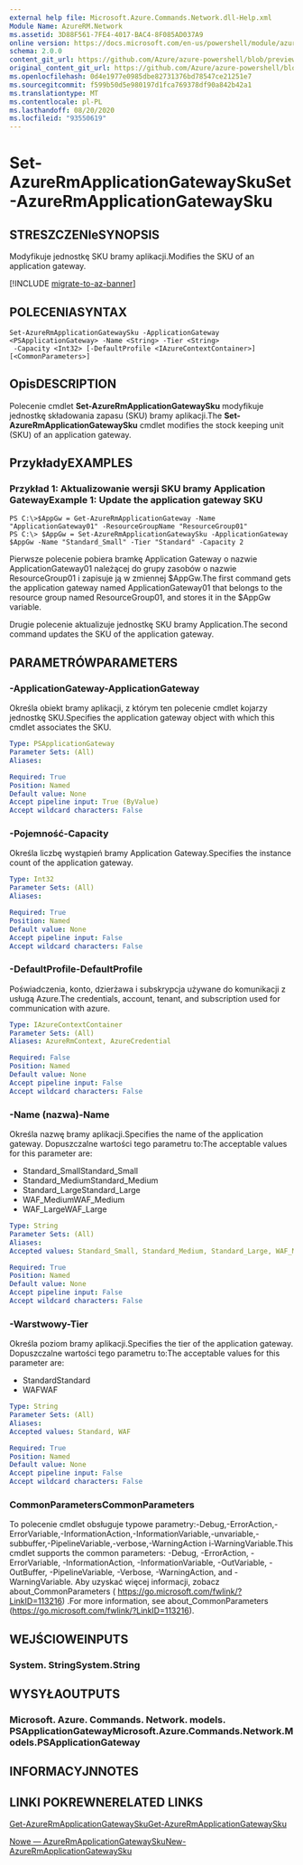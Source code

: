 ```yaml
---
external help file: Microsoft.Azure.Commands.Network.dll-Help.xml
Module Name: AzureRM.Network
ms.assetid: 3D88F561-7FE4-4017-BAC4-8F085AD037A9
online version: https://docs.microsoft.com/en-us/powershell/module/azurerm.network/set-azurermapplicationgatewaysku
schema: 2.0.0
content_git_url: https://github.com/Azure/azure-powershell/blob/preview/src/ResourceManager/Network/Commands.Network/help/Set-AzureRmApplicationGatewaySku.md
original_content_git_url: https://github.com/Azure/azure-powershell/blob/preview/src/ResourceManager/Network/Commands.Network/help/Set-AzureRmApplicationGatewaySku.md
ms.openlocfilehash: 0d4e1977e0985dbe82731376bd78547ce21251e7
ms.sourcegitcommit: f599b50d5e980197d1fca769378df90a842b42a1
ms.translationtype: MT
ms.contentlocale: pl-PL
ms.lasthandoff: 08/20/2020
ms.locfileid: "93550619"
---
```

# <span data-ttu-id="e448f-101">Set-AzureRmApplicationGatewaySku</span><span class="sxs-lookup"><span data-stu-id="e448f-101">Set-AzureRmApplicationGatewaySku</span></span>

## <span data-ttu-id="e448f-102">STRESZCZENIe</span><span class="sxs-lookup"><span data-stu-id="e448f-102">SYNOPSIS</span></span>
<span data-ttu-id="e448f-103">Modyfikuje jednostkę SKU bramy aplikacji.</span><span class="sxs-lookup"><span data-stu-id="e448f-103">Modifies the SKU of an application gateway.</span></span>

[!INCLUDE [migrate-to-az-banner](../../includes/migrate-to-az-banner.md)]

## <span data-ttu-id="e448f-104">POLECENIA</span><span class="sxs-lookup"><span data-stu-id="e448f-104">SYNTAX</span></span>

```
Set-AzureRmApplicationGatewaySku -ApplicationGateway <PSApplicationGateway> -Name <String> -Tier <String>
 -Capacity <Int32> [-DefaultProfile <IAzureContextContainer>] [<CommonParameters>]
```

## <span data-ttu-id="e448f-105">Opis</span><span class="sxs-lookup"><span data-stu-id="e448f-105">DESCRIPTION</span></span>
<span data-ttu-id="e448f-106">Polecenie cmdlet **Set-AzureRmApplicationGatewaySku** modyfikuje jednostkę składowania zapasu (SKU) bramy aplikacji.</span><span class="sxs-lookup"><span data-stu-id="e448f-106">The **Set-AzureRmApplicationGatewaySku** cmdlet modifies the stock keeping unit (SKU) of an application gateway.</span></span>

## <span data-ttu-id="e448f-107">Przykłady</span><span class="sxs-lookup"><span data-stu-id="e448f-107">EXAMPLES</span></span>

### <span data-ttu-id="e448f-108">Przykład 1: Aktualizowanie wersji SKU bramy Application Gateway</span><span class="sxs-lookup"><span data-stu-id="e448f-108">Example 1: Update the application gateway SKU</span></span>
```
PS C:\>$AppGw = Get-AzureRmApplicationGateway -Name "ApplicationGateway01" -ResourceGroupName "ResourceGroup01"
PS C:\> $AppGw = Set-AzureRmApplicationGatewaySku -ApplicationGateway $AppGw -Name "Standard_Small" -Tier "Standard" -Capacity 2
```

<span data-ttu-id="e448f-109">Pierwsze polecenie pobiera bramkę Application Gateway o nazwie ApplicationGateway01 należącej do grupy zasobów o nazwie ResourceGroup01 i zapisuje ją w zmiennej $AppGw.</span><span class="sxs-lookup"><span data-stu-id="e448f-109">The first command gets the application gateway named ApplicationGateway01 that belongs to the resource group named ResourceGroup01, and stores it in the $AppGw variable.</span></span>

<span data-ttu-id="e448f-110">Drugie polecenie aktualizuje jednostkę SKU bramy Application.</span><span class="sxs-lookup"><span data-stu-id="e448f-110">The second command updates the SKU of the application gateway.</span></span>

## <span data-ttu-id="e448f-111">PARAMETRÓW</span><span class="sxs-lookup"><span data-stu-id="e448f-111">PARAMETERS</span></span>

### <span data-ttu-id="e448f-112">-ApplicationGateway</span><span class="sxs-lookup"><span data-stu-id="e448f-112">-ApplicationGateway</span></span>
<span data-ttu-id="e448f-113">Określa obiekt bramy aplikacji, z którym ten polecenie cmdlet kojarzy jednostkę SKU.</span><span class="sxs-lookup"><span data-stu-id="e448f-113">Specifies the application gateway object with which this cmdlet associates the SKU.</span></span>

```yaml
Type: PSApplicationGateway
Parameter Sets: (All)
Aliases: 

Required: True
Position: Named
Default value: None
Accept pipeline input: True (ByValue)
Accept wildcard characters: False
```

### <span data-ttu-id="e448f-114">-Pojemność</span><span class="sxs-lookup"><span data-stu-id="e448f-114">-Capacity</span></span>
<span data-ttu-id="e448f-115">Określa liczbę wystąpień bramy Application Gateway.</span><span class="sxs-lookup"><span data-stu-id="e448f-115">Specifies the instance count of the application gateway.</span></span>

```yaml
Type: Int32
Parameter Sets: (All)
Aliases: 

Required: True
Position: Named
Default value: None
Accept pipeline input: False
Accept wildcard characters: False
```

### <span data-ttu-id="e448f-116">-DefaultProfile</span><span class="sxs-lookup"><span data-stu-id="e448f-116">-DefaultProfile</span></span>
<span data-ttu-id="e448f-117">Poświadczenia, konto, dzierżawa i subskrypcja używane do komunikacji z usługą Azure.</span><span class="sxs-lookup"><span data-stu-id="e448f-117">The credentials, account, tenant, and subscription used for communication with azure.</span></span>

```yaml
Type: IAzureContextContainer
Parameter Sets: (All)
Aliases: AzureRmContext, AzureCredential

Required: False
Position: Named
Default value: None
Accept pipeline input: False
Accept wildcard characters: False
```

### <span data-ttu-id="e448f-118">-Name (nazwa)</span><span class="sxs-lookup"><span data-stu-id="e448f-118">-Name</span></span>
<span data-ttu-id="e448f-119">Określa nazwę bramy aplikacji.</span><span class="sxs-lookup"><span data-stu-id="e448f-119">Specifies the name of the application gateway.</span></span>
<span data-ttu-id="e448f-120">Dopuszczalne wartości tego parametru to:</span><span class="sxs-lookup"><span data-stu-id="e448f-120">The acceptable values for this parameter are:</span></span>

- <span data-ttu-id="e448f-121">Standard_Small</span><span class="sxs-lookup"><span data-stu-id="e448f-121">Standard_Small</span></span>
- <span data-ttu-id="e448f-122">Standard_Medium</span><span class="sxs-lookup"><span data-stu-id="e448f-122">Standard_Medium</span></span>
- <span data-ttu-id="e448f-123">Standard_Large</span><span class="sxs-lookup"><span data-stu-id="e448f-123">Standard_Large</span></span>
- <span data-ttu-id="e448f-124">WAF_Medium</span><span class="sxs-lookup"><span data-stu-id="e448f-124">WAF_Medium</span></span>
- <span data-ttu-id="e448f-125">WAF_Large</span><span class="sxs-lookup"><span data-stu-id="e448f-125">WAF_Large</span></span>

```yaml
Type: String
Parameter Sets: (All)
Aliases: 
Accepted values: Standard_Small, Standard_Medium, Standard_Large, WAF_Medium, WAF_Large

Required: True
Position: Named
Default value: None
Accept pipeline input: False
Accept wildcard characters: False
```

### <span data-ttu-id="e448f-126">-Warstwowy</span><span class="sxs-lookup"><span data-stu-id="e448f-126">-Tier</span></span>
<span data-ttu-id="e448f-127">Określa poziom bramy aplikacji.</span><span class="sxs-lookup"><span data-stu-id="e448f-127">Specifies the tier of the application gateway.</span></span>
<span data-ttu-id="e448f-128">Dopuszczalne wartości tego parametru to:</span><span class="sxs-lookup"><span data-stu-id="e448f-128">The acceptable values for this parameter are:</span></span>

- <span data-ttu-id="e448f-129">Standard</span><span class="sxs-lookup"><span data-stu-id="e448f-129">Standard</span></span>
- <span data-ttu-id="e448f-130">WAF</span><span class="sxs-lookup"><span data-stu-id="e448f-130">WAF</span></span>

```yaml
Type: String
Parameter Sets: (All)
Aliases: 
Accepted values: Standard, WAF

Required: True
Position: Named
Default value: None
Accept pipeline input: False
Accept wildcard characters: False
```

### <span data-ttu-id="e448f-131">CommonParameters</span><span class="sxs-lookup"><span data-stu-id="e448f-131">CommonParameters</span></span>
<span data-ttu-id="e448f-132">To polecenie cmdlet obsługuje typowe parametry:-Debug,-ErrorAction,-ErrorVariable,-InformationAction,-InformationVariable,-unvariable,-subbuffer,-PipelineVariable,-verbose,-WarningAction i-WarningVariable.</span><span class="sxs-lookup"><span data-stu-id="e448f-132">This cmdlet supports the common parameters: -Debug, -ErrorAction, -ErrorVariable, -InformationAction, -InformationVariable, -OutVariable, -OutBuffer, -PipelineVariable, -Verbose, -WarningAction, and -WarningVariable.</span></span> <span data-ttu-id="e448f-133">Aby uzyskać więcej informacji, zobacz about_CommonParameters ( https://go.microsoft.com/fwlink/?LinkID=113216) .</span><span class="sxs-lookup"><span data-stu-id="e448f-133">For more information, see about_CommonParameters (https://go.microsoft.com/fwlink/?LinkID=113216).</span></span>

## <span data-ttu-id="e448f-134">WEJŚCIOWE</span><span class="sxs-lookup"><span data-stu-id="e448f-134">INPUTS</span></span>

### <span data-ttu-id="e448f-135">System. String</span><span class="sxs-lookup"><span data-stu-id="e448f-135">System.String</span></span>

## <span data-ttu-id="e448f-136">WYSYŁA</span><span class="sxs-lookup"><span data-stu-id="e448f-136">OUTPUTS</span></span>

### <span data-ttu-id="e448f-137">Microsoft. Azure. Commands. Network. models. PSApplicationGateway</span><span class="sxs-lookup"><span data-stu-id="e448f-137">Microsoft.Azure.Commands.Network.Models.PSApplicationGateway</span></span>

## <span data-ttu-id="e448f-138">INFORMACYJN</span><span class="sxs-lookup"><span data-stu-id="e448f-138">NOTES</span></span>

## <span data-ttu-id="e448f-139">LINKI POKREWNE</span><span class="sxs-lookup"><span data-stu-id="e448f-139">RELATED LINKS</span></span>

[<span data-ttu-id="e448f-140">Get-AzureRmApplicationGatewaySku</span><span class="sxs-lookup"><span data-stu-id="e448f-140">Get-AzureRmApplicationGatewaySku</span></span>](./Get-AzureRmApplicationGatewaySku.md)

[<span data-ttu-id="e448f-141">Nowe — AzureRmApplicationGatewaySku</span><span class="sxs-lookup"><span data-stu-id="e448f-141">New-AzureRmApplicationGatewaySku</span></span>](./New-AzureRmApplicationGatewaySku.md)


